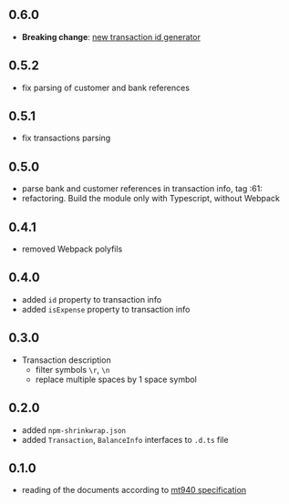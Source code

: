 ## 0.6.0
* **Breaking change**: [new transaction id generator](README.md#readoptions)

## 0.5.2
* fix parsing of customer and bank references

## 0.5.1
* fix transactions parsing

## 0.5.0
* parse bank and customer references in transaction info, tag :61:
* refactoring. Build the module only with Typescript, without Webpack

## 0.4.1
* removed Webpack polyfils
    
## 0.4.0
* added `id` property to transaction info
* added `isExpense` property to transaction info

## 0.3.0
* Transaction description
    * filter symbols `\r`, `\n`
    * replace multiple spaces by 1 space symbol
    
## 0.2.0
* added `npm-shrinkwrap.json`
* added `Transaction`, `BalanceInfo` interfaces to `.d.ts` file

## 0.1.0
* reading of the documents according to [mt940 specification](README.md#mt940-specification)